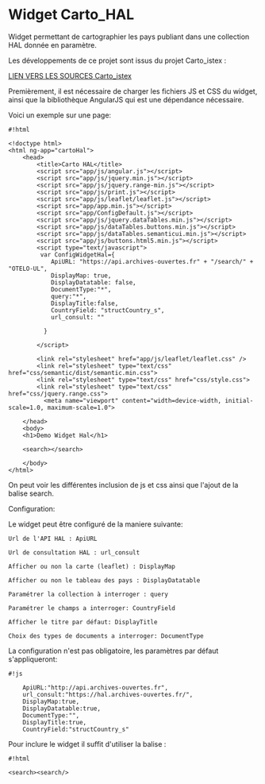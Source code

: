 #  Widget Carto_HAL #

Widget permettant de cartographier les pays publiant dans une collection HAL donnée en paramètre.

Les développements de ce projet sont issus du projet Carto_istex :

[LIEN VERS LES SOURCES Carto_istex](https://github.com/arnouldpy/carto_istex/)

Premièrement, il est nécessaire de charger les fichiers JS et CSS du widget, ainsi que la bibliothèque AngularJS qui est une dépendance nécessaire.

Voici un exemple sur une page:


```
#!html

<!doctype html>
<html ng-app="cartoHal">
    <head>
        <title>Carto HAL</title>
        <script src="app/js/angular.js"></script>
        <script src="app/js/jquery.min.js"></script>
        <script src="app/js/jquery.range-min.js"></script>
        <script src="app/js/print.js"></script>
        <script src="app/js/leaflet/leaflet.js"></script>
        <script src="app/app.min.js"></script>
        <script src="app/ConfigDefault.js"></script>
        <script src="app/js/jquery.dataTables.min.js"></script>
        <script src="app/js/dataTables.buttons.min.js"></script>
        <script src="app/js/dataTables.semanticui.min.js"></script>
        <script src="app/js/buttons.html5.min.js"></script>
        <script type="text/javascript">
         var ConfigWidgetHal={
            ApiURL: "https://api.archives-ouvertes.fr" + "/search/" + "OTELO-UL",
            DisplayMap: true,
            DisplayDatatable: false,
            DocumentType:"*",
            query:"*",
            DisplayTitle:false,
            CountryField: "structCountry_s",
            url_consult: ""
            
          }

        </script>

        <link rel="stylesheet" href="app/js/leaflet/leaflet.css" />
        <link rel="stylesheet" type="text/css" href="css/semantic/dist/semantic.min.css">
        <link rel="stylesheet" type="text/css" href="css/style.css">
        <link rel="stylesheet" type="text/css" href="css/jquery.range.css">
          <meta name="viewport" content="width=device-width, initial-scale=1.0, maximum-scale=1.0">

    </head>
    <body>
    <h1>Demo Widget Hal</h1>
        
    <search></search>

    </body>
</html>

```

On peut voir les différentes inclusion de js et css ainsi que l'ajout de la balise search.

Configuration:

Le widget peut être configuré de la maniere suivante:

    Url de l'API HAL : ApiURL
    
    Url de consultation HAL : url_consult

    Afficher ou non la carte (leaflet) : DisplayMap

    Afficher ou non le tableau des pays : DisplayDatatable

    Paramétrer la collection à interroger : query
    
    Paramétrer le champs a interroger: CountryField
    
    Afficher le titre par défaut: DisplayTitle
    
    Choix des types de documents a interroger: DocumentType
    

La configuration n'est pas obligatoire, les paramètres par défaut s'appliqueront:


```
#!js

    ApiURL:"http://api.archives-ouvertes.fr",
    url_consult:"https://hal.archives-ouvertes.fr/",
    DisplayMap:true,
    DisplayDatatable:true,
    DocumentType:"",
    DisplayTitle:true,
    CountryField:"structCountry_s"

```

Pour inclure le widget il suffit d'utiliser la balise :


```
#!html

<search><search/>
```
